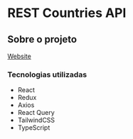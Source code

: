 # REST Countries API

## Sobre o projeto
[Website](https://countries-api-web-coral.vercel.app/) 

### Tecnologias utilizadas
* React
* Redux
* Axios
* React Query
* TailwindCSS
* TypeScript
